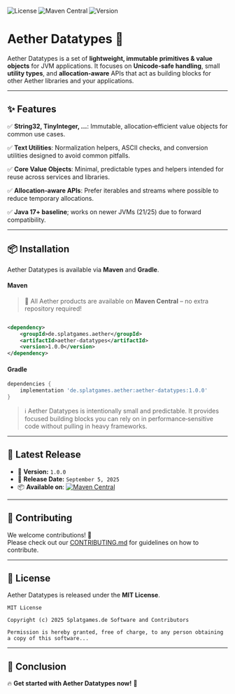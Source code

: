 ![License](https://img.shields.io/badge/license-MIT-red)
![Maven Central](https://img.shields.io/maven-central/v/de.splatgames.aether/aether-datatypes)
![Version](https://img.shields.io/badge/version-1.0.0-green)

# Aether Datatypes 🚀

Aether Datatypes is a set of **lightweight, immutable primitives & value objects** for JVM applications. It focuses on
**Unicode‑safe handling**, small **utility types**, and **allocation‑aware** APIs that act as building blocks
for other Aether libraries and your applications.

---

## ✨ Features

✅ **String32, TinyInteger, ...**: Immutable, allocation‑efficient value objects for common use cases.

✅ **Text Utilities**: Normalization helpers, ASCII checks, and conversion utilities designed to avoid common pitfalls.

✅ **Core Value Objects**: Minimal, predictable types and helpers intended for reuse across services and libraries.

✅ **Allocation‑aware APIs**: Prefer iterables and streams where possible to reduce temporary allocations.

✅ **Java 17+ baseline**; works on newer JVMs (21/25) due to forward compatibility.

---

## 📦 Installation

Aether Datatypes is available via **Maven** and **Gradle**.

#### **Maven**

> 🎉 All Aether products are available on **Maven Central** – no extra repository required!

```xml

<dependency>
    <groupId>de.splatgames.aether</groupId>
    <artifactId>aether-datatypes</artifactId>
    <version>1.0.0</version>
</dependency>
```

#### **Gradle**

```groovy
dependencies {
    implementation 'de.splatgames.aether:aether-datatypes:1.0.0'
}
```

> ℹ️ Aether Datatypes is intentionally small and predictable. It provides focused building blocks you can rely on in
> performance‑sensitive code without pulling in heavy frameworks.

---

## 📢 Latest Release

- 🚀 **Version:** `1.0.0`
- 📅 **Release Date:** `September 5, 2025`
- 📦 **Available on**:
  [![Maven Central](https://img.shields.io/maven-central/v/de.splatgames.aether/aether-datatypes)](https://search.maven.org/artifact/de.splatgames.aether/aether-datatypes)

---

## 🤝 Contributing

We welcome contributions! 🎉  
Please check out our [CONTRIBUTING.md](CONTRIBUTING.md) for guidelines on how to contribute.

---

## 📜 License

Aether Datatypes is released under the **MIT License**.

```text
MIT License

Copyright (c) 2025 Splatgames.de Software and Contributors

Permission is hereby granted, free of charge, to any person obtaining a copy of this software...
```

---

## 🌟 Conclusion

🔥 **Get started with Aether Datatypes now!** 🚀
